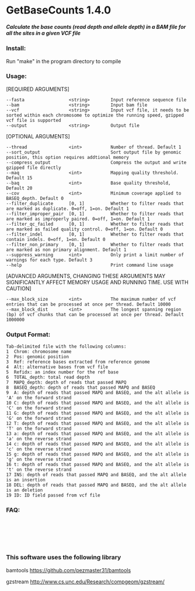 # GetBaseCounts 1.4.0

##### Calculate the base counts (read depth and allele depth) in a BAM file for all the sites in a given VCF file


### Install:
Run "make" in the program directory to compile


### Usage:

[REQUIRED ARGUMENTS]

	--fasta                 <string>        Input reference sequence file
	--bam                   <string>        Input bam file
	--vcf                   <string>        Input vcf file, it needs to be sorted within each chromosome to optimize the running speed, gzipped vcf file is supported
	--output                <string>        Output file

[OPTIONAL ARGUMENTS]

	--thread                <int>           Number of thread. Default 1
	--sort_output                           Sort output file by genomic position, this option requires addtional memory
	--compress_output                       Compress the output and write gzipped file directly
	--maq                   <int>           Mapping quality threshold. Default 15
	--baq                   <int>           Base quality threshold, Default 20
	--cov                   <int>           Minimum coverage applied to BASEQ_depth. Default 0
	--filter_duplicate      [0, 1]          Whether to filter reads that are marked as duplicate. 0=off, 1=on. Default 1
	--filter_improper_pair  [0, 1]          Whether to filter reads that are marked as improperly paired. 0=off, 1=on. Default 1
	--filter_qc_failed      [0, 1]          Whether to filter reads that are marked as failed quality control. 0=off, 1=on. Default 0
	--filter_indel          [0, 1]          Whether to filter reads that contain indels. 0=off, 1=on. Default 0
	--filter_non_primary    [0, 1]          Whether to filter reads that are marked as non primary alignment. Default 1
	--suppress_warning      <int>           Only print a limit number of warnings for each type. Default 3
	--help                                  Print command line usage


[ADVANCED ARGUMENTS, CHANGING THESE ARGUMENTS MAY SIGNIFICANTLY AFFECT MEMORY USAGE AND RUNNING TIME. USE WITH CAUTION]

	--max_block_size        <int>           The maximum number of vcf entries that can be processed at once per thread. Default 10000
	--max_block_dist        <int>           The longest spanning region (bp) of vcf chunks that can be processed at once per thread. Default 1000000


### Output Format:
```
Tab-delimited file with the following columns:
1  Chrom: chromosome name
2  Pos: genomic position
3  Ref: reference bases extracted from reference genome
4  Alt: alternative bases from vcf file
5  Refidx: an index number for the ref base
6  TOTAL_depth: total read depth
7  MAPQ_depth: depth of reads that passed MAPQ
8  BASEQ_depth: depth of reads that passed MAPQ and BASEQ
9  A: depth of reads that passed MAPQ and BASEQ, and the alt allele is 'A' on the forward strand
10 C: depth of reads that passed MAPQ and BASEQ, and the alt allele is 'C' on the forward strand
11 G: depth of reads that passed MAPQ and BASEQ, and the alt allele is 'G' on the forward strand
12 T: depth of reads that passed MAPQ and BASEQ, and the alt allele is 'T' on the forward strand
13 a: depth of reads that passed MAPQ and BASEQ, and the alt allele is 'a' on the reverse strand
14 c: depth of reads that passed MAPQ and BASEQ, and the alt allele is 'c' on the reverse strand
15 g: depth of reads that passed MAPQ and BASEQ, and the alt allele is 'g' on the reverse strand
16 t: depth of reads that passed MAPQ and BASEQ, and the alt allele is 't' on the reverse strand
17 INS: depth of reads that passed MAPQ and BASEQ, and the alt allele is an insertion
18 DEL: depth of reads that passed MAPQ and BASEQ, and the alt allele is an deletion
19 ID: ID field passed from vcf file
```
### FAQ:

```






``` 

### This software uses the following library

bamtools https://github.com/pezmaster31/bamtools

gzstream http://www.cs.unc.edu/Research/compgeom/gzstream/

